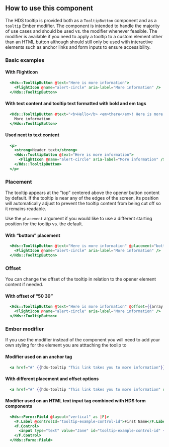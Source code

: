 ## How to use this component

The HDS tooltip is provided both as a `TooltipButton` component and as a `tooltip` Ember modifier. The component is intended to handle the majority of use cases and should be used vs. the modifier whenever feasible. The modifier is available if you need to apply a tooltip to a custom element other than an HTML button although should still only be used with interactive elements such as anchor links and form inputs to ensure accessibility.

<!-- use the same heading order from Guidelines -->
### Basic examples 

#### With FlightIcon
```handlebars
  <Hds::TooltipButton @text="Here is more information">
    <FlightIcon @name="alert-circle" aria-label="More information" />
  </Hds::TooltipButton>
```

#### With text content and tooltip text formatted with bold and em tags
```handlebars
  <Hds::TooltipButton @text="<b>Hello</b> <em>there</em>! Here is more info.">
    More information
  </Hds::TooltipButton>
```

#### Used next to text content
```handlebars
  <p>
    <strong>Header text</strong>
    <Hds::TooltipButton @text="Here is more information">
      <FlightIcon @name="alert-circle" aria-label="More information" />
    </Hds::TooltipButton>
  </p>
```

### Placement

The tooltip appears at the “top” centered above the opener button content by default. If the tooltip is near any of the edges of the screen, its position will automatically adjust to prevent the tooltip content from being cut off so it remains readable.

Use the `placement` argument if you would like to use a different starting position for the tooltip vs. the default.

#### With “bottom” placement

```handlebars
  <Hds::TooltipButton @text="Here is more information" @placement="bottom">
    <FlightIcon @name="alert-circle" aria-label="More information" />
  </Hds::TooltipButton>
```

### Offset

You can change the offset of the tooltip in relation to the opener element content if needed.

#### With offset of “50 30”

```handlebars
  <Hds::TooltipButton @text="Here is more information" @offset={{array 50 30}}>
    <FlightIcon @name="alert-circle" aria-label="More information" />
  </Hds::TooltipButton>
```

### Ember modifier

If you use the modifier instead of the component you will need to add your own styling for the element you are atttaching the toolip to

#### Modifier used on an anchor tag

```handlebars
  <a href="#" {{hds-tooltip "This link takes you to more information"}}>More information</a>
```

#### With different placement and offset options
```handlebars
  <a href="#" {{hds-tooltip "This link takes you to more information" options=(hash placement="right" offset=(array 15 60))}}>More information</a>
```

#### Modifier used on an HTML text input tag combined with HDS form components

```handlebars
  <Hds::Form::Field @layout="vertical" as |F|>
    <F.Label @controlId="tooltip-example-control-id">First Name</F.Label>
    <F.Control>
      <input type="text" value="Jane" id="tooltip-example-control-id" {{hds-tooltip "Here is more information"}} />
    </F.Control>
  </Hds::Form::Field>
```